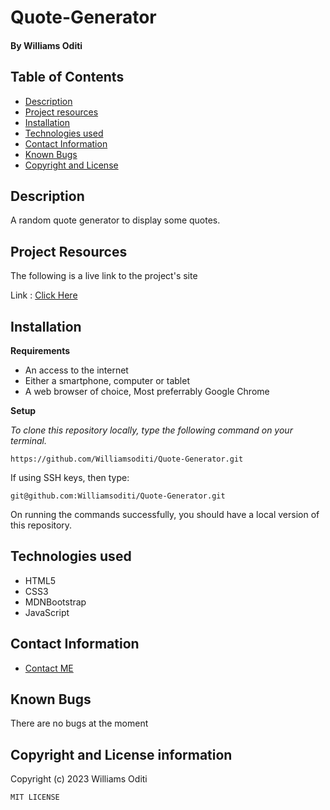 # Quote-Generator
#### By **Williams Oditi**
## Table of Contents
+ [Description](#Description)
+ [Project resources](#project-resources)
+ [Installation](#installation)
+ [Technologies used](#technologies-used)
+ [Contact Information](#contact-information)
+ [Known Bugs](#known-bugs)
+ [Copyright and License](#copyright-and-license-information) 

## Description
A random quote generator to display some quotes.

## Project Resources
The following is a live link to the project's site

Link : [Click Here](https://williamsoditi.github.io/Quote-Generator/)

## Installation
**Requirements**
+ An access to the internet
+ Either a smartphone, computer or tablet
+ A web browser of choice, Most preferrably Google Chrome

**Setup**

*To clone this repository locally, type the following command on your terminal.*

`https://github.com/Williamsoditi/Quote-Generator.git`

If using SSH keys, then type:

`git@github.com:Williamsoditi/Quote-Generator.git`

On running the commands successfully, you should have a local version of this repository.

## Technologies used
+ HTML5
+ CSS3 
+ MDNBootstrap
+ JavaScript
## Contact Information
+ [Contact ME](https://linktr.ee/williamsoditi25)

## Known Bugs
There are no bugs at the moment

## Copyright and License information
Copyright (c) 2023 Williams Oditi

`MIT LICENSE`
